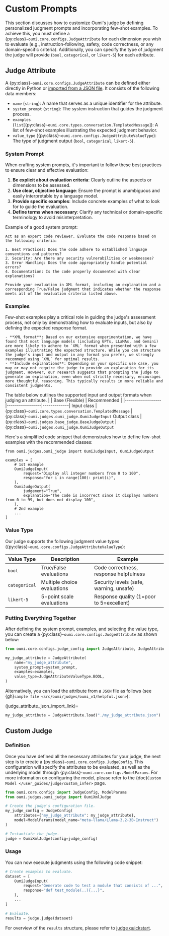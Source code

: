 # Custom Prompts


This section discusses how to customize Oumi's judge by defining personalized judgment prompts and incorporating few-shot examples. To achieve this, you must define a {py:class}`~oumi.core.configs.JudgeAttribute` for each dimension you wish to evaluate (e.g., instruction-following, safety, code correctness, or any domain-specific criteria). Additionally, you can specify the type of judgment the judge will provide (`bool`, `categorical`, or `likert-5`) for each attribute.

## Judge Attribute

A {py:class}`~oumi.core.configs.JudgeAttribute` can be defined either directly in Python or [imported from a JSON file](judge_attribute_json_import_link). It consists of the following data members:

- `name` (`string`): A name that serves as a unique identifier for the attribute.
- `system_prompt` (`string`): The system instruction that guides the judgment process.
- `examples` (`list`[{py:class}`~oumi.core.types.conversation.TemplatedMessage`]): A list of few-shot examples illustrating the expected judgment behavior.
- `value_type` ({py:class}`~oumi.core.configs.JudgeAttributeValueType`): The type of judgment output (`bool`, `categorical`, `likert-5`).

### System Prompt

When crafting system prompts, it's important to follow these best practices to ensure clear and effective evaluation:

1. **Be explicit about evaluation criteria**: Clearly outline the aspects or dimensions to be assessed.
2. **Use clear, objective language**: Ensure the prompt is unambiguous and easily interpretable by a language model.
3. **Provide specific examples**: Include concrete examples of what to look for to guide the evaluation.
4. **Define terms when necessary**: Clarify any technical or domain-specific terminology to avoid misinterpretation.

Example of a good system prompt:

```text
Act as an expert code reviewer. Evaluate the code response based on the following criteria:

1. Best Practices: Does the code adhere to established language conventions and patterns?
2. Security: Are there any security vulnerabilities or weaknesses?
3. Error Handling: Does the code appropriately handle potential errors?
4. Documentation: Is the code properly documented with clear explanations?

Provide your evaluation in XML format, including an explanation and a corresponding True/False judgment that indicates whether the response meets all of the evaluation criteria listed above.
```

### Examples

Few-shot examples play a critical role in guiding the judge's assessment process, not only by demonstrating how to evaluate inputs, but also by defining the expected response format.

```{tip} **Oumi recommendations**
- **XML format**: Based on our extensive experimentation, we have found that most language models (including GPTs, LLaMAs, and Gemini) are more likely to adhere to `XML` format when presented with a few examples illustrating the expected structure. While you can structure the judge’s input and output in any format you prefer, we strongly recommend using `XML` for optimal results.
- **Include explanations**: Depending on your specific use case, you may or may not require the judge to provide an explanation for its judgment. However, our research suggests that prompting the judge to generate an explanation, even when not strictly necessary, encourages more thoughtful reasoning. This typically results in more reliable and consistent judgments.
```

The table below outlines the supported input and output formats when judging an attribute.
|                  | Base (Flexible) | Recommended |
|------------------|-----------------|-------------|
Input class  | {py:class}`~oumi.core.types.conversation.TemplatedMessage` | {py:class}`~oumi.judges.oumi_judge.OumiJudgeInput`
Output class | {py:class}`~oumi.judges.base_judge.BaseJudgeOutput` | {py:class}`~oumi.judges.oumi_judge.OumiJudgeOutput`

Here's a simplified code snippet that demonstrates how to define few-shot examples with the recommended classes:
```
from oumi.judges.oumi_judge import OumiJudgeInput, OumiJudgeOutput

examples = [
    # 1st example
    OumiJudgeInput(
        request="Display all integer numbers from 0 to 100",
        response="for i in range(100): print(i)",
    ),
    OumiJudgeOutput(
        judgement="True",
        explanation="The code is incorrect since it displays numbers from 0 to 99, but does not display 100",
    ),
    # 2nd example
    ...
]
```

### Value Type

Our judge supports the following judgment value types ({py:class}`~oumi.core.configs.JudgeAttributeValueType`):

| Value Type | Description | Example |
|------------|-------------|---------|
| `bool`        | True/False evaluations      | Code correctness, response helpfulness   |
| `categorical` | Multiple choice evaluations | Security levels (safe, warning, unsafe)  |
| `likert-5`    | 5-point scale evaluations   | Response quality (1=poor to 5=excellent) |

### Putting Everything Together

After defining the system prompt, examples, and selecting the value type, you can create a  {py:class}`~oumi.core.configs.JudgeAttribute` as shown below:

```python
from oumi.core.configs.judge_config import JudgeAttribute, JudgeAttributeValueType

my_judge_attribute = JudgeAttribute(
    name="my_judge_attribute",
    system_prompt=system_prompt,
    examples=examples,
    value_type=JudgeAttributeValueType.BOOL,
)
```

Alternatively, you can load the attribute from a `JSON` file as follows (see {gh}`sample file <src/oumi/judges/oumi_v1/helpful.json>`):

(judge_attribute_json_import_link)=
```python
my_judge_attribute = JudgeAttribute.load("./my_judge_attribute.json")
```

## Custom Judge

### Definition

Once you have defined all the necessary attributes for your judge, the next step is to create a {py:class}`~oumi.core.configs.JudgeConfig`. This configuration will specify the attributes to be evaluated, as well as the underlying model through {py:class}`~oumi.core.configs.ModelParams`. For more information on configuring the model, please refer to the {doc}`Custom Model </user_guides/judge/custom_infer>` page.

```python
from oumi.core.configs import JudgeConfig, ModelParams
from oumi.judges.oumi_judge import OumiXmlJudge

# Create the judge's configuration file.
my_judge_config = JudgeConfig(
    attributes={"my_judge_attribute": my_judge_attribute},
    model=ModelParams(model_name="meta-llama/Llama-3.2-3B-Instruct")
)

# Instantiate the judge.
judge = OumiXmlJudge(config=judge_config)
```

### Usage

You can now execute judgments using the following code snippet:

```python
# Create examples to evaluate.
dataset = [
    OumiJudgeInput(
        request="Generate code to test a module that consists of ...",
        response="def test_module(..){...}",
    ),
    ...
]

# Evaluate.
results = judge.judge(dataset)
```

For overview of the `results` structure, please refer to [judge quickstart](judge_quickstart_link).
